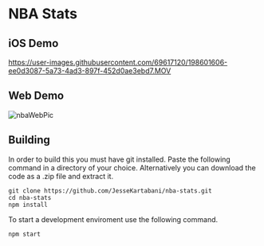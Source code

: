 # NBA Stats

## iOS Demo
https://user-images.githubusercontent.com/69617120/198601606-ee0d3087-5a73-4ad3-897f-452d0ae3ebd7.MOV

## Web Demo
![nbaWebPic](https://user-images.githubusercontent.com/69617120/198601884-84ca3605-a9ac-4718-a7ae-2026c60666bc.PNG)

## Building

In order to build this you must have git installed. Paste the following command in a directory of your choice.
Alternatively you can download the code as a .zip file and extract it.

~~~git
git clone https://github.com/JesseKartabani/nba-stats.git
cd nba-stats
npm install
~~~

To start a development enviroment use the following command.

~~~npm
npm start
~~~
